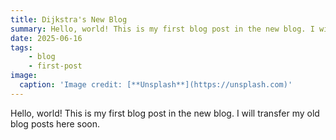 ```yaml
---
title: Dijkstra's New Blog
summary: Hello, world! This is my first blog post in the new blog. I will transfer my old blog posts here soon.
date: 2025-06-16
tags:
    - blog
    - first-post
image:
  caption: 'Image credit: [**Unsplash**](https://unsplash.com)'
---
```


Hello, world! This is my first blog post in the new blog. I will transfer my old blog posts here soon.

